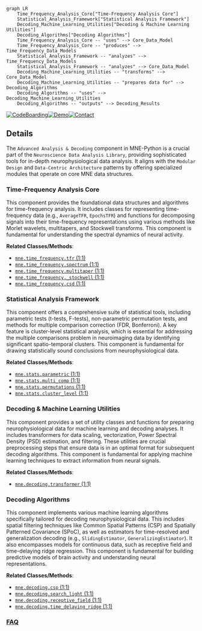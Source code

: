 ```mermaid
graph LR
    Time_Frequency_Analysis_Core["Time-Frequency Analysis Core"]
    Statistical_Analysis_Framework["Statistical Analysis Framework"]
    Decoding_Machine_Learning_Utilities["Decoding & Machine Learning Utilities"]
    Decoding_Algorithms["Decoding Algorithms"]
    Time_Frequency_Analysis_Core -- "uses" --> Core_Data_Model
    Time_Frequency_Analysis_Core -- "produces" --> Time_Frequency_Data_Models
    Statistical_Analysis_Framework -- "analyzes" --> Time_Frequency_Data_Models
    Statistical_Analysis_Framework -- "analyzes" --> Core_Data_Model
    Decoding_Machine_Learning_Utilities -- "transforms" --> Core_Data_Model
    Decoding_Machine_Learning_Utilities -- "prepares data for" --> Decoding_Algorithms
    Decoding_Algorithms -- "uses" --> Decoding_Machine_Learning_Utilities
    Decoding_Algorithms -- "outputs" --> Decoding_Results
```

[![CodeBoarding](https://img.shields.io/badge/Generated%20by-CodeBoarding-9cf?style=flat-square)](https://github.com/CodeBoarding/GeneratedOnBoardings)[![Demo](https://img.shields.io/badge/Try%20our-Demo-blue?style=flat-square)](https://www.codeboarding.org/demo)[![Contact](https://img.shields.io/badge/Contact%20us%20-%20contact@codeboarding.org-lightgrey?style=flat-square)](mailto:contact@codeboarding.org)

## Details

The `Advanced Analysis & Decoding` component in MNE-Python is a crucial part of the `Neuroscience Data Analysis Library`, providing sophisticated tools for in-depth neurophysiological data analysis. It aligns with the `Modular Design` and `Data-Centric Architecture` patterns by offering specialized modules that operate on core MNE data structures.

### Time-Frequency Analysis Core
This component provides the foundational data structures and algorithms for time-frequency analysis. It includes classes for representing time-frequency data (e.g., `AverageTFR`, `EpochsTFR`) and functions for decomposing signals into their time-frequency representations using various methods like Morlet wavelets, multitapers, and Stockwell transforms. This component is fundamental for understanding the spectral dynamics of neural activity.


**Related Classes/Methods**:

- <a href="https://github.com/mne-tools/mne-python/blob/main/mne/time_frequency/tfr.py#L1-L1" target="_blank" rel="noopener noreferrer">`mne.time_frequency.tfr` (1:1)</a>
- <a href="https://github.com/mne-tools/mne-python/blob/main/mne/time_frequency/spectrum.py#L1-L1" target="_blank" rel="noopener noreferrer">`mne.time_frequency.spectrum` (1:1)</a>
- <a href="https://github.com/mne-tools/mne-python/blob/main/mne/time_frequency/multitaper.py#L1-L1" target="_blank" rel="noopener noreferrer">`mne.time_frequency.multitaper` (1:1)</a>
- <a href="https://github.com/mne-tools/mne-python/blob/main/mne/time_frequency/_stockwell.py#L1-L1" target="_blank" rel="noopener noreferrer">`mne.time_frequency._stockwell` (1:1)</a>
- <a href="https://github.com/mne-tools/mne-python/blob/main/mne/time_frequency/csd.py#L1-L1" target="_blank" rel="noopener noreferrer">`mne.time_frequency.csd` (1:1)</a>


### Statistical Analysis Framework
This component offers a comprehensive suite of statistical tools, including parametric tests (t-tests, F-tests), non-parametric permutation tests, and methods for multiple comparison correction (FDR, Bonferroni). A key feature is cluster-level statistical analysis, which is essential for addressing the multiple comparisons problem in neuroimaging data by identifying significant spatio-temporal clusters. This component is fundamental for drawing statistically sound conclusions from neurophysiological data.


**Related Classes/Methods**:

- <a href="https://github.com/mne-tools/mne-python/blob/main/mne/stats/parametric.py#L1-L1" target="_blank" rel="noopener noreferrer">`mne.stats.parametric` (1:1)</a>
- <a href="https://github.com/mne-tools/mne-python/blob/main/mne/stats/multi_comp.py#L1-L1" target="_blank" rel="noopener noreferrer">`mne.stats.multi_comp` (1:1)</a>
- <a href="https://github.com/mne-tools/mne-python/blob/main/mne/stats/permutations.py#L1-L1" target="_blank" rel="noopener noreferrer">`mne.stats.permutations` (1:1)</a>
- <a href="https://github.com/mne-tools/mne-python/blob/main/mne/stats/cluster_level.py#L1-L1" target="_blank" rel="noopener noreferrer">`mne.stats.cluster_level` (1:1)</a>


### Decoding & Machine Learning Utilities
This component provides a set of utility classes and functions for preparing neurophysiological data for machine learning and decoding analyses. It includes transformers for data scaling, vectorization, Power Spectral Density (PSD) estimation, and filtering. These utilities are crucial preprocessing steps that ensure data is in an optimal format for subsequent decoding algorithms. This component is fundamental for applying machine learning techniques to extract information from neural signals.


**Related Classes/Methods**:

- <a href="https://github.com/mne-tools/mne-python/blob/main/mne/decoding/transformer.py#L1-L1" target="_blank" rel="noopener noreferrer">`mne.decoding.transformer` (1:1)</a>


### Decoding Algorithms
This component implements various machine learning algorithms specifically tailored for decoding neurophysiological data. This includes spatial filtering techniques like Common Spatial Patterns (CSP) and Spatially Patterned Covariance (SPoC), as well as estimators for time-resolved and generalization decoding (e.g., `SlidingEstimator`, `GeneralizingEstimator`). It also encompasses models for continuous data, such as receptive field and time-delaying ridge regression. This component is fundamental for building predictive models of brain activity and understanding neural representations.


**Related Classes/Methods**:

- <a href="https://github.com/mne-tools/mne-python/blob/main/mne/decoding/csp.py#L1-L1" target="_blank" rel="noopener noreferrer">`mne.decoding.csp` (1:1)</a>
- <a href="https://github.com/mne-tools/mne-python/blob/main/mne/decoding/search_light.py#L1-L1" target="_blank" rel="noopener noreferrer">`mne.decoding.search_light` (1:1)</a>
- <a href="https://github.com/mne-tools/mne-python/blob/main/mne/decoding/receptive_field.py#L1-L1" target="_blank" rel="noopener noreferrer">`mne.decoding.receptive_field` (1:1)</a>
- <a href="https://github.com/mne-tools/mne-python/blob/main/mne/decoding/time_delaying_ridge.py#L1-L1" target="_blank" rel="noopener noreferrer">`mne.decoding.time_delaying_ridge` (1:1)</a>




### [FAQ](https://github.com/CodeBoarding/GeneratedOnBoardings/tree/main?tab=readme-ov-file#faq)
